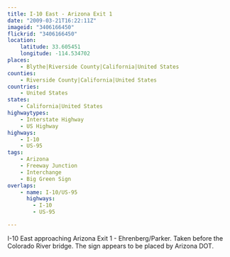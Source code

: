 ```yaml
---
title: I-10 East - Arizona Exit 1
date: "2009-03-21T16:22:11Z"
imageid: "3406166450"
flickrid: "3406166450"
location:
    latitude: 33.605451
    longitude: -114.534702
places:
    - Blythe|Riverside County|California|United States
counties:
    - Riverside County|California|United States
countries:
    - United States
states:
    - California|United States
highwaytypes:
    - Interstate Highway
    - US Highway
highways:
    - I-10
    - US-95
tags:
    - Arizona
    - Freeway Junction
    - Interchange
    - Big Green Sign
overlaps:
    - name: I-10/US-95
      highways:
        - I-10
        - US-95

---
```

I-10 East approaching Arizona Exit 1 - Ehrenberg/Parker. Taken before the Colorado River bridge. The sign appears to be placed by Arizona DOT.